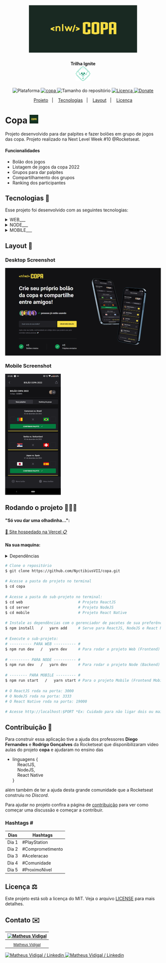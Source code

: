 <h1 align="center">
    <img src="./.github/logo-full.png" width="350" alt="Logo copa">
</h1>
<h4 align="center">
    Trilha Ignite<br><img src="./.github/logo-ignite.svg" height="48" alt="Logo Ignite">
</h4>
<!-- <h4 align="center">Projeto web construído durante o Next Level Week #10-Ignite com a Rocketseat/DiegoFernandes | Rodrigo Gonçalves.</h4> -->
<p align="center">
    <img alt="Plataforma" src="https://img.shields.io/static/v1?label=Plataforma&message=Mobile/PC&labelColor=192922&color=F7DD43">
    <a href="https://lp.rocketseat.com.br/nlw">
        <img alt="copa" src="https://img.shields.io/badge/copa-NLW 10-333?logo=data:image/png;base64,iVBORw0KGgoAAAANSUhEUgAAABAAAAAQCAMAAAAoLQ9TAAAALVBMVEVHcExxWsF0XMJzXMJxWcFsUsD///9jRrzY0u6Xh9Gsn9n39fyMecy0qd2bjNJWBT0WAAAABHRSTlMA2Do606wF2QAAAGlJREFUGJVdj1cWwCAIBLEsRU3uf9xobDH8+GZwUYi8i6ucJwrxKE+7D0G9Q4vlYqtmCSjndr4CgCgzlyFgfKfKCVO0LrPKjmiqMxGXkJwNnXskqWG+1oSM+BSwD8f29YLNjvx/OQrn+g99oQSoNmt3PgAAAABJRU5ErkJggg==&labelColor=192922&color=F7DD43"></img>
    </a>
    <img alt="Tamanho do repositório" src="https://img.shields.io/github/repo-size/NyctibiusVII/copa?labelColor=192922&color=F7DD43">
    <a href="https://github.com/NyctibiusVII/copa/blob/main/LICENSE">
        <img alt="Licença" src="https://img.shields.io/static/v1?label=License&message=MIT&labelColor=192922&color=F7DD43">
    </a>
    <a href="https://picpay.me/Matheus_nyctibius_vii">
        <img alt="Donate" src="https://img.shields.io/static/v1?label=$&message=Donate&labelColor=F7DD43&color=F7DD43">
    </a>
</p>
<p align="center">
    <a href="#copa-">Projeto</a>&nbsp;&nbsp;&nbsp;|&nbsp;&nbsp;&nbsp;
    <a href="#tecnologias-">Tecnologias</a>&nbsp;&nbsp;&nbsp;|&nbsp;&nbsp;&nbsp;
    <a href="#layout-">Layout</a>&nbsp;&nbsp;&nbsp;|&nbsp;&nbsp;&nbsp;
    <a href="#licença-%EF%B8%8F">Licença</a>
</p>
<!--
<p align="center">
    <a href="README.md">Inglês</a>
    ·
    <a href="README-pt.md">Português</a>
</p>
-->

# Copa <img src="./.github/logo-icon.png" width="28" alt="Logo icon Ignite">
Projeto desenvolvido para dar palpites e fazer bolões em grupo de jogos das copa. Projeto realizado na Next Level Week #10 @Rocketseat.

#### Funcionalidades
* Bolão dos jogos
* Listagem de jogos da copa 2022
* Grupos para dar palpites
* Compartilhamento dos grupos
* Ranking dos participantes

## Tecnologias 🚀
Esse projeto foi desenvolvido com as seguintes tecnologias:
<details>
    <summary>WEB___</summary>
    <a href='https://reactjs.org'>React</a><br>
    <a href='https://tailwindcss.com/'>Tailwindcss</a><br>
    <a href='https://www.typescriptlang.org'>Typescript</a>
</details>
<details>
    <summary>NODE___</summary>
    <a href='https://nodejs.org/pt-br'>Node</a><br>
    <a href='https://www.prisma.io'>Prisma</a><br>
    <a href='https://www.typescriptlang.org'>Typescript</a>
</details>
<details>
    <summary>MOBILE___</summary>
    <a href='https://expo.dev'>Expo</a><br>
    <a href='https://reactnative.dev'>React Native</a><br>
    <a href='https://www.typescriptlang.org'>Typescript</a><br>
    <a href='https://axios-http.com/docs/intro'>Axios</a>
</details>

## Layout 🚧
### Desktop Screenshot
<div style="display: flex; flex-direction: 'column'; align-items: 'center';">
    <img width="580px" src="./.github/desktop.png">
</div>

### Mobile Screenshot
<div style="display: flex; flex-direction: 'row';">
    <img width=180px" src="./.github/mobile.png">
</div>
    <!-- IMGS
      ------------------------------
      Web
      Mobile
      ------------------------------
    -->

## Rodando o projeto 🚴🏻‍♂️
#### "Só vou dar uma olhadinha...":
  <a href="https://copa-nyctibiusvii.vercel.app">💬 Site hospedado na Vercel 📋</a>

#### Na sua maquina:
<details>
    <summary>Dependências</summary>

```json
  ------- WEB -------
  "dependencies": {
    "@types/node": "18.11.9",
    "@types/react": "18.0.24",
    "@types/react-dom": "18.0.8",
    "axios": "^1.1.3",
    "eslint": "8.26.0",
    "eslint-config-next": "13.0.1",
    "next": "13.0.1",
    "react": "18.2.0",
    "react-dom": "18.2.0",
    "typescript": "4.8.4"
  },
  "devDependencies": {
    "autoprefixer": "^10.4.13",
    "postcss": "^8.4.18",
    "tailwindcss": "^3.2.1"
  }

  ------- NODE -------
  "dependencies": {
    "@fastify/cors": "^8.1.1",
    "@fastify/jwt": "^6.3.2",
    "@prisma/client": "^4.5.0",
    "axios": "^1.1.3",
    "fastify": "^4.9.2",
    "short-unique-id": "^4.4.4",
    "zod": "^3.19.1"
  },
  "devDependencies": {
    "@mermaid-js/mermaid-cli": "^9.1.7",
    "prisma": "^4.5.0",
    "prisma-erd-generator": "^1.2.2",
    "tsx": "^3.11.0",
    "typescript": "^4.8.4"
  }

  ------- MOBILE -------
  "dependencies": {
    "@expo-google-fonts/roboto": "^0.2.2",
    "@react-navigation/bottom-tabs": "^6.4.0",
    "@react-navigation/native": "^6.0.13",
    "@types/react": "~18.0.0",
    "@types/react-native": "~0.69.1",
    "axios": "^1.1.3",
    "country-list": "^2.2.0",
    "dayjs": "^1.11.6",
    "expo": "~46.0.16",
    "expo-auth-session": "^3.7.1",
    "expo-font": "^10.2.1",
    "expo-random": "^12.3.0",
    "expo-status-bar": "~1.4.0",
    "expo-web-browser": "^11.0.0",
    "native-base": "^3.4.21",
    "phosphor-react-native": "^1.1.2",
    "react": "18.0.0",
    "react-native": "0.69.6",
    "react-native-country-flag": "^1.1.9",
    "react-native-safe-area-context": "4.3.1",
    "react-native-screens": "~3.15.0",
    "react-native-svg": "12.3.0",
    "typescript": "^4.6.3"
  },
  "devDependencies": {
    "@babel/core": "^7.12.9",
    "@types/country-list": "^2.1.1",
    "babel-plugin-inline-dotenv": "^1.7.0",
    "dotenv": "^16.0.3",
    "react-native-svg-transformer": "^1.0.0"
  }
```
> Ex: `$ npm install _____` ou `$ yarn add _____` para instalar as dependências

> Utilize a tag `-D` para instalar as dependências de desenvolvimento.<br>
> Utilize a tag `@types` para instalar o suporte a Typescript.<br>
> Utilize a tag `@latest` para instalar a versão mais recente.
</details>

```bash
# Clone o repositório
$ git clone https://github.com/NyctibiusVII/copa.git

# Acesse a pasta do projeto no terminal
$ cd copa

# Acesse a pasta do sub-projeto no terminal:
$ cd web                         # Projeto ReactJS
$ cd server                      # Projeto NodeJS
$ cd mobile                      # Projeto React Native

# Instale as dependências com o gerenciador de pacotes de sua preferência
$ npm install   /   yarn add     # Serve para ReactJS, NodeJS e React Native

# Execute o sub-projeto:
# ---------- PARA WEB ---------- #
$ npm run dev   /   yarn dev     # Para rodar o projeto Web (Frontend)

# --------- PARA NODE ---------- #
$ npm run dev   /   yarn dev     # Para rodar o projeto Node (Backend)

# -------- PARA MOBILE --------- #
$ npm run start   /   yarn start # Para o projeto Mobile (Frontend Mobile)

# O ReactJS roda na porta: 3000
# O NodeJS roda na porta: 3333
# O React Native roda na porta: 19000

# Acesse http://localhost:$PORT *Ex: Cuidado para não ligar dois ou mais projetos na mesma porta, pois o servidor pode não iniciar.
```

## Contribuição 💭
Para construir essa aplicação tive a ajuda dos professores **Diego Fernandes** e **Rodrigo Gonçalves** da Rocketseat que disponibilizaram video aulas do projeto **copa** e ajudaram no ensino das<br>
- linguagens {<br>
&nbsp;&nbsp;&nbsp;&nbsp;ReactJS,<br>
&nbsp;&nbsp;&nbsp;&nbsp;NodeJS,<br>
&nbsp;&nbsp;&nbsp;&nbsp;React Native<br>
}

além também de ter a ajuda desta grande comunidade que a Rocketseat construiu no *Discord*.

Para ajudar no projeto confira a página de [contribuição](./CONTRIBUTING) para ver como começar uma discussão e começar a contribuir.

### Hashtags \#
| Dias  | Hashtags           |
|-------|--------------------|
| Dia 1 | #PlayStation       |
| Dia 2 | #Comprometimento   |
| Dia 3 | #Aceleracao        |
| Dia 4 | #Comunidade        |
| Dia 5 | #ProximoNivel      |

## Licença ⚖️
Este projeto está sob a licença do MIT. Veja o arquivo [LICENSE](https://github.com/NyctibiusVII/copa/blob/main/LICENSE) para mais detalhes.

## Contato ✉️
| [![Matheus Vidigal](https://github.com/NyctibiusVII.png?size=100)](https://github.com/NyctibiusVII) |
| :---: |
| <sub>[Matheus Vidigal](https://github.com/NyctibiusVII)</sub> |

<p align="left">
    <a href="https://www.linkedin.com/in/matheus-vidigal-nyctibiusvii/">
        <img alt="Matheus Vidigal / Linkedin" src="https://img.shields.io/badge/-Matheus Vidigal-333?style=flat&logo=Linkedin&logoColor=fff&color=192922" />
    </a>
    <a href="https://mail.google.com/mail/u/1/#inbox?compose=GTvVlcSGLCKpKJfwPsKKqzXBplKkGtCLvCQcFWdWxCxQFfkHzzjVkgzrMFPBgKBmWFHvrjrCsMqSH">
        <img alt="Matheus Vidigal / Linkedin" src="https://img.shields.io/badge/-Matheus Vidigal-333?style=flat&logo=Gmail&logoColor=ffffff&color=F7DD43" />
    </a>
</p>